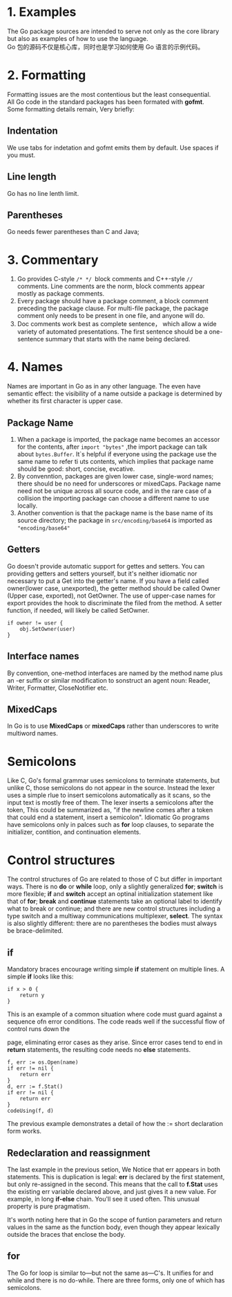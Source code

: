 # 1. Examples
The Go package sources are intended to serve not only as the core library but also as examples of how to use the language.  
Go 包的源码不仅是核心库，同时也是学习如何使用 Go 语言的示例代码。

# 2. Formatting
Formatting issues are the most contentious but the least consequential.  
All Go code in the standard packages has been formated with **gofmt**.  
Some formatting details remain, Very briefly:
## Indentation
We use tabs for indetation and gofmt emits them by default. Use spaces if you must.
## Line length 
Go has no line lenth limit.
## Parentheses
Go needs fewer parentheses than C and Java;

# 3. Commentary 
   1. Go provides C-style ```/* */ ```block comments and C++-style ```//``` comments. Line comments are the norm, block comments appear mostly as package comments.
   2. Every package should have a package  comment, a block comment preceding the package clause. For multi-file package, the package comment only needs to be present in one file, and anyone will do.
   3. Doc comments work best as complete sentence， which allow a wide variety of automated presentations. The first sentence should be a one-sentence summary that starts with the name being declared.

# 4. Names
Names are important in Go as in any other language. The even have semantic effect: the visibility of a name outside a package is determined by whether its first character is upper case.  

## Package Name
1. When a package is imported, the package name becomes an accessor for the contents, after ```import "bytes"``` ,the import package can talk about ```bytes.Buffer```. It`s helpful if everyone using the package use the same name to refer ti uts contents, which implies that package name should be good: short, concise, evcative.  
2. By convenntion, packages are given lower case, single-word names; there should be no need for underscores or mixedCaps. Package name need not be unique across all source code, and in the rare case of a collision the importing package can choose a different name to use locally.
3. Another convention is that the package name is the base name of  its source directory; the package in ```src/encoding/base64``` is imported as ```"encoding/base64"```  

## Getters  
Go doesn't provide automatic support for gettes and setters. You can providing getters and setters yourself, but it's neither idiomatic nor necessary to put a Get into the getter's name.
If you have a field called owner(lower case, unexported), the getter method should be called Owner (Upper case, exported), not GetOwner. The use of upper-case names for export provides the hook to discriminate the filed from the method. A setter function, if needed, will likely be called SetOwner.

```owner := obj.Owner()
if owner != user {
    obj.SetOwner(user)
}
```  

## Interface names
By convention, one-method interfaces are named by the method name plus an -er suffix or similar modification to sonstruct an agent noun: Reader, Writer, Formatter, CloseNotifier etc.

## MixedCaps  
In Go is to use **MixedCaps** or **mixedCaps** rather than underscores to write multiword names.  

# Semicolons
Like C, Go's formal grammar uses semicolons to terminate statements, but unlike C, those semicolons do not appear in the source. Instead the lexer uses a simple rlue to insert semicolons automatically as it scans, so the input text is mostly free of them.
The lexer inserts a semicolons after the token, This could be summarized as, "if the newline comes after a token that could end a statement, insert a semicolon".
Idiomatic Go programs have semicolons only in palces such as **for** loop clauses, to separate the initializer, contition, and continuation elements.

# Control structures
The control structures of Go are related to those of C but differ in important ways. 
There is no **do** or **while** loop, only a slightly generalized **for**;
**switch** is more flexible;
**if** and **switch** accept an optinal initialization statement like that of **for**;
**break** and **continue** statements take an optional label to identify what to break or continue;
and there are new control structures including a type switch and a multiway communications multiplexer, **select**.
The syntax is also slightly different: there are no parentheses the bodies must always be brace-delimited.

## if

Mandatory braces encourage writing simple **if** statement on multiple lines. A simple **if** looks like this:
```
if x > 0 {
    return y
}
```

This is an example of a common situation where code must guard against a sequence ofn error conditions. The code reads well if the successful flow of control runs down the 


page, eliminating error cases as they arise. Since error cases tend to end in **return** statements, the resulting code needs no **else** statements.
```
f, err := os.Open(name)
if err != nil {
    return err
}
d, err := f.Stat()
if err != nil {
    return err
}
codeUsing(f, d)
```
The previous example demonstrates a detail of how the := short declaration form works.

## Redeclaration and reassignment
The last example in the previous setion, We Notice that err appears in both statements. This is duplication is legal: **err** is declared by the first statement, but only re-assigned in the second. This means that the call to **f.Stat** uses the existing err variable declared above, and just gives it a new value. 
For example, in long **if-else** chain. You'll see it used often. This unusual property is pure pragmatism.

It's worth noting here that in Go the scope of funtion parameters and return values in the same as the function body, even though they appear lexically outside the braces that enclose the body.

## for

The Go for loop is similar to—but not the same as—C's. It unifies for and while and there is no do-while. There are three forms, only one of which has semicolons.
```

```